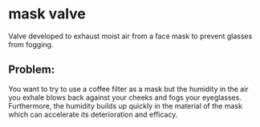 # mask valve
Valve developed to exhaust moist air from a face mask to prevent glasses from fogging.

## Problem:
You want to try to use a coffee filter as a mask but the humidity in the air you exhale blows back against your cheeks and fogs your eyeglasses.  Furthermore, the humidity builds up quickly in the material of the mask which can accelerate its deterioration and efficacy.

